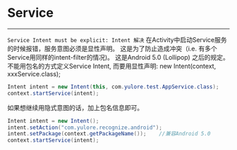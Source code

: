 # Service
***
`Service Intent must be explicit: Intent 解决`
在Activity中启动Service服务的时候报错，服务意图必须是显性声明。 这是为了防止造成冲突（i.e. 有多个Service用同样的intent-filter的情况)。
这是Android 5.0 (Lollipop) 之后的规定。 不能用包名的方式定义Service Intent, 而要用显性声明:   new Intent(context, xxxService.class);

```java
Intent intent = new Intent(this, com.yulore.test.AppService.class);  
context.startService(intent);  
```

如果想继续用隐式意图的话，加上包名信息即可。
```java
Intent intent = new Intent();  
intent.setAction("com.yulore.recognize.android");  
intent.setPackage(context.getPackageName());    //兼容Android 5.0  
context.startService(intent); 
```